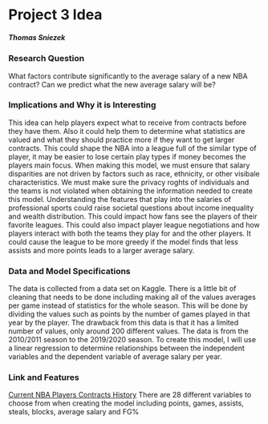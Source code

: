 # Project 3  Idea
##### _Thomas Sniezek_

### Research Question
What factors contribute significantly to the average salary of a new NBA contract? Can we predict what the new average salary will be?


### Implications and Why it is Interesting
This idea can help players expect what to receive from contracts before they have them. Also it could help them to determine what statistics are valued and what they should practice more if they want to get larger contracts. This could shape the NBA into a league full of the similar type of player, it may be easier to lose certain play types if money becomes the players main focus. When making this model, we must ensure that salary disparities are not driven by factors such as race, ethnicity, or other visibale characteristics. We must make sure  the privacy roghts of individuals and the teams is not violated when obtaining the information needed to create this model. Understanding the features that play into the salaries of professional sports could raise societal questions about income inequality and wealth distribution. This could impact how fans see the players of their favorite leagues. This could also impact player league negotiations and how players interact with both the teams they play for and the other players. It could cause the league to be more greedy if the model finds that less assists and more points leads to a larger average salary. 


### Data and Model Specifications
The data is collected from a data set on Kaggle. There is a little bit of cleaning that needs to be done including making all of the values averages per game instead of statistics for the whole season. This will be done by dividing the values such as points by the number of games played in that year by the player. The drawback from this data is that it has a limited number of values, only around 200 different values. The data is from the 2010/2011 season to the 2019/2020 season. To create this model, I will use a linear regression to determine relationships between the independent variables and the dependent variable of average salary per year. 


### Link and Features
[Current NBA Players Contracts History](https://www.kaggle.com/datasets/jarosawjaworski/current-nba-players-contracts-history/data)
There are 28 different variables to choose from when creating the model including points, games, assists, steals, blocks, average salary and FG%

